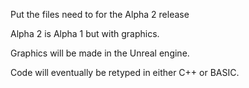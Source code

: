 Put the files need to for the Alpha 2 release

Alpha 2 is Alpha 1 but with graphics.

Graphics will be made in the Unreal engine.

Code will eventually be retyped in either C++ or BASIC.
